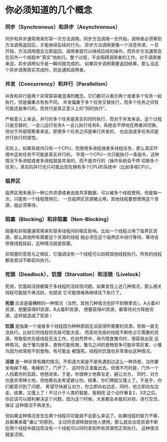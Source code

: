 你必须知道的几个概念
======================================================

### 同步（Synchronous）和异步（Asynchronous）
同步和异步通常用来形容一次方法调用。同步方法调用一旦开始，调用者必须等到方法调用返回后，才能继续后续的行为。
异步方法调用更像一个消息传递，一旦开始，方法调用就会立即返回，调用者就可以继续后续的操作。而异步方法通常会
在另外一个线程中“真实”地执行。整个过程，不会阻碍调用者的工作。对于调用者来说，异步调用似乎是一瞬间就完成的。
如果异步调用需要返回结果，那么当这个异步调用真实完成时，则会通知调用者。

### 并发（Concurrency）和并行（Parallelism）
并发和并行是两个非常容易被混淆的概念。它们都可以表示两个或者多个任务一起执行，但是偏重点有些不同。
并发偏重于多个任务交替执行，而多个任务之间有可能还是串行的。而并行是真正意义上的“同时执行”。

严格意义上来说，并行的多个任务是真实的同时执行，而对于并发来说，这个过程只是交替的，一会儿运行任务A
一会儿执行任务B，系统会不停地在两者间切换。但对于外部观察者来说，即使多个任务之间是串行并发的，
也会造成多任务间是并行执行的错觉。

实际上，如果系统内只有一个CPU，而使用多进程或者多线程任务，那么真实环境中这些任务不可能是真实并行的，
毕竟一个CPU一次只能执行一条指令，这种情况下多进程或者多线程就是并发的，而不是并行的（操作系统会不停
切换多个任务）。真实的并行也只可能出现在拥有多个CPU的系统中（比如多核CPU）。

### 临界区
临界区用来表示一种公共资源或者说是共享数据，可以被多个线程使用。但是每一次，只能有一个线程使用它，
一旦临界区资源被占用，其他线程要想使用这个资源，就必须等待。

### 阻塞（Blocking）和非阻塞（Non-Blocking）
阻塞和非阻塞通常用来形容多线程间的相互影响。比如一个线程占用了临界区资源，那么其他所有需要这个资源的线程
就必须在这个临界区中进行等待。等待会导致线程挂起，这种情况就是阻塞。

非阻塞的意思与之相反，它强调没有一个线程可以妨碍其他线程执行。所有的线程都会尝试不断前向执行。

### 死锁（Deadlock），饥饿（Starvation）和活锁（Livelock）
死锁，饥饿和活锁都属于多线程的活跃性问题。如果发现上述几种情况，那么相关线程可能就不再活跃，也就说
它可能很难再继续往下执行了。

**死锁** 应该是最糟糕的一种情况（当然，其他几种情况也好不到哪里去）。A占着A1资源，想要获得B1资源，B占着B1资源，
想要获得A1资源，都等待对方释放资源，这样就造成了死锁！

**饥饿** 是指某一个或者多个线程因为种种原因无法获得所需要的资源，导致一直无法执行。比如它的线程优先级可能太低，
而高优先级的线程不断抢占它需要的资源，导致低优先级线程无法工作。在自然界中，母鸟喂食雏鸟时，很容易出现
这种情况。由于雏鸟很多，食物可能有限，雏鸟之间的食物竞争可能非常厉害，小雏鸟因为经常抢不到食物，有可能会
被饿死。线程的饥饿也非常类似这种情况。

**活锁** 是一种非常有趣的情况。不知道大家是不是有遇到过这么一种场景，当你要坐电梯下楼，电梯到了，门开了，
这时你正准备出去。但很不巧的是，门外一个人挡着你的去路，他想进来。于是，你很绅士地靠左走，避让对方。
同时，对方也是非常绅士地，但他靠右走希望避让你。结果，你们俩就又撞上了。于是乎，你们都意识到了问题，
希望尽快避让对方，你立即向右边走，同时，他立即向左边走。结果，又撞上了！不过介于人类的智能，我相信
这个动作重复2，3次之后，你应该可以顺利解决这个问题。因为这个时候，大家都会本能的对视，进行交流，保证
这种情况不再发生。

但如果这种情况发生在两个线程间可能就不会那么幸运了。如果线程的智力不够，且都秉承着“谦让”的原则，
主动将资源释放给他人使用，那么就会出现资源不断在两个线程中跳动而没有一个线程可以同时拿到所有资源而正常执行。
这种情况就是活锁。
